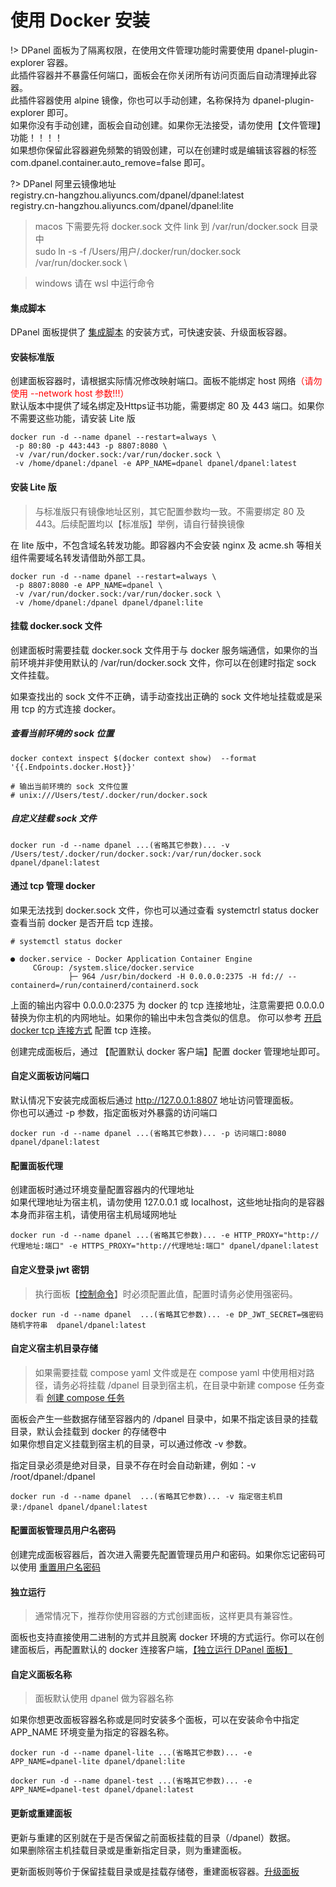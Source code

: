 # 使用 Docker 安装

!> DPanel 面板为了隔离权限，在使用文件管理功能时需要使用 dpanel-plugin-explorer 容器。\
此插件容器并不暴露任何端口，面板会在你关闭所有访问页面后自动清理掉此容器。\
此插件容器使用 alpine 镜像，你也可以手动创建，名称保持为 dpanel-plugin-explorer 即可。\
如果你没有手动创建，面板会自动创建。如果你无法接受，请勿使用【文件管理】功能！！！！ \
如果想你保留此容器避免频繁的销毁创建，可以在创建时或是编辑该容器的标签 com.dpanel.container.auto_remove=false 即可。

?> DPanel 阿里云镜像地址 \
registry.cn-hangzhou.aliyuncs.com/dpanel/dpanel:latest \
registry.cn-hangzhou.aliyuncs.com/dpanel/dpanel:lite

> macos 下需要先将 docker.sock 文件 link 到 /var/run/docker.sock 目录中 \
> sudo ln -s -f /Users/用户/.docker/run/docker.sock /var/run/docker.sock \

> windows 请在 wsl 中运行命令

#### 集成脚本

DPanel 面板提供了 [集成脚本](/zh-cn/install/shell) 的安装方式，可快速安装、升级面板容器。

#### 安装标准版

创建面板容器时，请根据实际情况修改映射端口。面板不能绑定 host 网络<span style="color: red">（请勿使用 --network host 参数!!!）</span> \
默认版本中提供了域名绑定及Https证书功能，需要绑定 80 及 443 端口。如果你不需要这些功能，请安装 Lite 版

```
docker run -d --name dpanel --restart=always \
 -p 80:80 -p 443:443 -p 8807:8080 \
 -v /var/run/docker.sock:/var/run/docker.sock \
 -v /home/dpanel:/dpanel -e APP_NAME=dpanel dpanel/dpanel:latest
```

#### 安装 Lite 版

> 与标准版只有镜像地址区别，其它配置参数均一致。不需要绑定 80 及 443。后续配置均以【标准版】举例，请自行替换镜像

在 lite 版中，不包含域名转发功能。即容器内不会安装 nginx 及 acme.sh 等相关组件需要域名转发请借助外部工具。

```
docker run -d --name dpanel --restart=always \
 -p 8807:8080 -e APP_NAME=dpanel \
 -v /var/run/docker.sock:/var/run/docker.sock \
 -v /home/dpanel:/dpanel dpanel/dpanel:lite
 ```

#### 挂载 docker.sock 文件

创建面板时需要挂载 docker.sock 文件用于与 docker 服务端通信，如果你的当前环境并非使用默认的 /var/run/docker.sock 文件，你可以在创建时指定 sock 文件挂载。

如果查找出的 sock 文件不正确，请手动查找出正确的 sock 文件地址挂载或是采用 tcp 的方式连接 docker。

##### 查看当前环境的 sock 位置

```
docker context inspect $(docker context show)  --format '{{.Endpoints.docker.Host}}'

# 输出当前环境的 sock 文件位置
# unix:///Users/test/.docker/run/docker.sock
```

##### 自定义挂载 sock 文件

```
docker run -d --name dpanel ...(省略其它参数)... -v /Users/test/.docker/run/docker.sock:/var/run/docker.sock dpanel/dpanel:latest
```

#### 通过 tcp 管理 docker

如果无法找到 docker.sock 文件，你也可以通过查看 systemctrl status docker 查看当前 docker 是否开启 tcp 连接。

```
# systemctl status docker 

● docker.service - Docker Application Container Engine
     CGroup: /system.slice/docker.service
             ├─ 964 /usr/bin/dockerd -H 0.0.0.0:2375 -H fd:// --containerd=/run/containerd/containerd.sock

```

上面的输出内容中 0.0.0.0:2375 为 docker 的 tcp 连接地址，注意需要把 0.0.0.0 替换为你主机的内网地址。如果你的输出中未包含类似的信息。
你可以参考 [开启 docker tcp 连接方式](zh-cn/manual/system/remote) 配置 tcp 连接。

创建完成面板后，通过 【配置默认 docker 客户端】配置 docker 管理地址即可。

 #### 自定义面板访问端口

默认情况下安装完成面板后通过 http://127.0.0.1:8807 地址访问管理面板。\
你也可以通过 -p 参数，指定面板对外暴露的访问端口

```
docker run -d --name dpanel ...(省略其它参数)... -p 访问端口:8080 dpanel/dpanel:latest
```

#### 配置面板代理

创建面板时通过环境变量配置容器内的代理地址 \
如果代理地址为宿主机，请勿使用 127.0.0.1 或 localhost，这些地址指向的是容器本身而非宿主机，请使用宿主机局域网地址

```
docker run -d --name dpanel ...(省略其它参数)... -e HTTP_PROXY="http://代理地址:端口" -e HTTPS_PROXY="http://代理地址:端口" dpanel/dpanel:latest
```

#### 自定义登录 jwt 密钥

> 执行面板【[控制命令](/zh-cn/install/ctrl)】时必须配置此值，配置时请务必使用强密码。

```
docker run -d --name dpanel  ...(省略其它参数)... -e DP_JWT_SECRET=强密码随机字符串  dpanel/dpanel:latest
```

#### 自定义宿主机目录存储

> 如果需要挂载 compose yaml 文件或是在 compose yaml 中使用相对路径，请务必将挂载 /dpanel 目录到宿主机，在目录中新建 compose 任务查看 [创建 compose 任务](zh-cn/manual/compose/create?id=通过挂载存储路径的方式创建)

面板会产生一些数据存储至容器内的 /dpanel 目录中，如果不指定该目录的挂载目录，默认会挂载到 docker 的存储卷中 \
如果你想自定义挂载到宿主机的目录，可以通过修改 -v 参数。

指定目录必须是绝对目录，目录不存在时会自动新建，例如：-v /root/dpanel:/dpanel 

```
docker run -d --name dpanel  ...(省略其它参数)... -v 指定宿主机目录:/dpanel dpanel/dpanel:latest
```

#### 配置面板管理员用户名密码

创建完成面板容器后，首次进入需要先配置管理员用户和密码。如果你忘记密码可以使用 [重置用户名密码](/zh-cn/install/ctrl?id=重置管理员用户)


#### 独立运行

> 通常情况下，推荐你使用容器的方式创建面板，这样更具有兼容性。

面板也支持直接使用二进制的方式并且脱离 docker 环境的方式运行。你可以在创建面板后，再配置默认的 docker 连接客户端，[【独立运行 DPanel 面板】](/zh-cn/install/source?id=启动)

#### 自定义面板名称

> 面板默认使用 dpanel 做为容器名称 

如果你想更改面板容器名称或是同时安装多个面板，可以在安装命令中指定 APP_NAME 环境变量为指定的容器名称。

```
docker run -d --name dpanel-lite ...(省略其它参数)... -e APP_NAME=dpanel-lite dpanel/dpanel:lite
```

```
docker run -d --name dpanel-test ...(省略其它参数)... -e APP_NAME=dpanel-test dpanel/dpanel:latest
```

#### 更新或重建面板

更新与重建的区别就在于是否保留之前面板挂载的目录（/dpanel）数据。\
如果删除宿主机挂载目录或是重新指定目录，则为重建面板。

更新面板则等价于保留挂载目录或是挂载存储卷，重建面板容器。[升级面板](/zh-cn/manual/setting/upgrade)